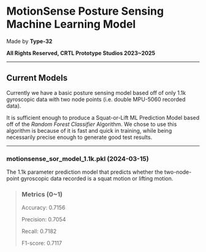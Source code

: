 # MotionSense Posture Sensing Machine Learning Model

Made by **Type-32**

**All Rights Reserved, CRTL Prototype Studios 2023~2025**

***

## Current Models

Currently we have a basic posture sensing model based off of only 1.1k gyroscopic data with two node points (i.e. double MPU-5060 recorded data).

It is sufficient enough to produce a Squat-or-Lift ML Prediction Model based off of the _Random Forest Classifier_ Algorithm. We chose to use this algorithm is because of it is fast and quick in training, while being necessarily precise enough to generate good test results.

***

### motionsense_sor_model_1.1k.pkl (2024-03-15)

The 1.1k parameter prediction model that predicts whether the two-node-point gyroscopic data recorded is a squat motion or lifting motion.

> ### Metrics (0~1)
> 
> Accuracy: 0.7156
> 
> Precision: 0.7054
> 
> Recall: 0.7182
> 
> F1-score: 0.7117